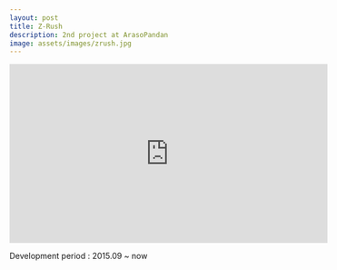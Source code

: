 ```yaml
---
layout: post
title: Z-Rush
description: 2nd project at ArasoPandan
image: assets/images/zrush.jpg
---
```


<iframe width="560" height="315" src="https://www.youtube.com/embed/hYKUAhHKNIU" frameborder="0" allowfullscreen></iframe>

Development period : 2015.09 ~ now

